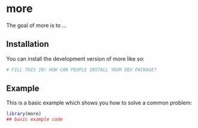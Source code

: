 
# more

<!-- badges: start -->
<!-- badges: end -->

The goal of more is to ...

## Installation

You can install the development version of more like so:

``` r
# FILL THIS IN! HOW CAN PEOPLE INSTALL YOUR DEV PACKAGE?
```

## Example

This is a basic example which shows you how to solve a common problem:

``` r
library(more)
## basic example code
```

